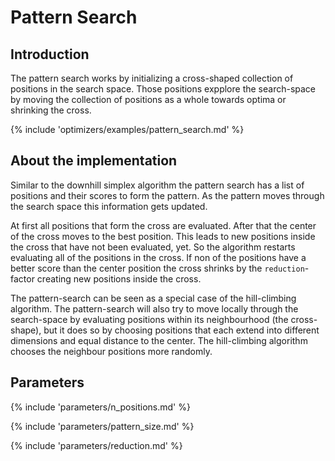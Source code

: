 # Pattern Search


## Introduction

The pattern search works by initializing a cross-shaped collection of positions in the 
search space. Those positions expplore the search-space by moving the collection of positions as a whole towards optima or shrinking the cross.


{% include 'optimizers/examples/pattern_search.md' %}

## About the implementation

Similar to the downhill simplex algorithm the pattern search has a list of positions and their scores to form the pattern. As the pattern moves through the search space this information gets updated.

At first all positions that form the cross are evaluated. After that the center of the cross moves
to the best position. This leads to new positions inside the cross that have not been
evaluated, yet. So the algorithm restarts evaluating all of the positions in the cross. If non of the positions have a better score than the center position the cross shrinks by the `reduction`-factor creating new positions inside the cross.

The pattern-search can be seen as a special case of the hill-climbing algorithm. The pattern-search will also try to move locally through the search-space by evaluating positions within its neighbourhood (the cross-shape), but it does so by choosing positions that each extend into different dimensions and equal distance to the center. The hill-climbing algorithm chooses the neighbour positions more randomly.


## Parameters

{% include 'parameters/n_positions.md' %}

{% include 'parameters/pattern_size.md' %}

{% include 'parameters/reduction.md' %}
